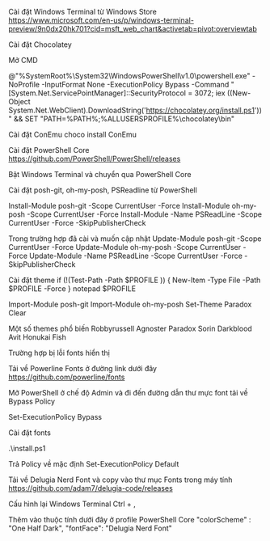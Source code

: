 Cài đặt Windows Terminal từ Windows Store
https://www.microsoft.com/en-us/p/windows-terminal-preview/9n0dx20hk701?cid=msft_web_chart&activetab=pivot:overviewtab

Cài đặt Chocolatey

Mở CMD

@"%SystemRoot%\System32\WindowsPowerShell\v1.0\powershell.exe" -NoProfile -InputFormat None -ExecutionPolicy Bypass -Command " [System.Net.ServicePointManager]::SecurityProtocol = 3072; iex ((New-Object System.Net.WebClient).DownloadString('https://chocolatey.org/install.ps1'))" && SET "PATH=%PATH%;%ALLUSERSPROFILE%\chocolatey\bin"

Cài đặt ConEmu
choco install ConEmu

Cài đặt PowerShell Core
https://github.com/PowerShell/PowerShell/releases

Bật Windows Terminal và chuyển qua PowerShell Core

Cài đặt posh-git, oh-my-posh, PSReadline từ PowerShell

Install-Module posh-git -Scope CurrentUser -Force
Install-Module oh-my-posh -Scope CurrentUser -Force
Install-Module -Name PSReadLine -Scope CurrentUser -Force -SkipPublisherCheck

Trong trường hợp đã cài và muốn cập nhật
Update-Module posh-git -Scope CurrentUser -Force
Update-Module oh-my-posh -Scope CurrentUser -Force
Update-Module -Name PSReadLine -Scope CurrentUser -Force -SkipPublisherCheck

Cài đặt theme
if (!(Test-Path -Path $PROFILE )) { New-Item -Type File -Path $PROFILE -Force }
notepad \$PROFILE

Import-Module posh-git
Import-Module oh-my-posh
Set-Theme Paradox
Clear

Một số themes phổ biến
Robbyrussell
Agnoster
Paradox
Sorin
Darkblood
Avit
Honukai
Fish

Trường hợp bị lỗi fonts hiển thị

Tải về Powerline Fonts ở đường link dưới đây
https://github.com/powerline/fonts

Mở PowerShell ở chế độ Admin và đi đến đường dẫn thư mực font tải về
Bypass Policy

Set-ExecutionPolicy Bypass

Cài đặt fonts

.\install.ps1

Trả Policy về mặc định
Set-ExecutionPolicy Default

Tải về Delugia Nerd Font và copy vào thư mục Fonts trong máy tính
https://github.com/adam7/delugia-code/releases

Cấu hình lại Windows Terminal
Ctrl + ,

Thêm vào thuộc tính dưới đây ở profile PowerShell Core
"colorScheme" : "One Half Dark",
"fontFace": "Delugia Nerd Font"
